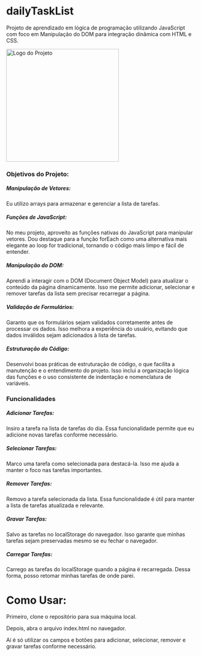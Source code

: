 # dailyTaskList
Projeto de aprendizado em lógica de programação utilizando JavaScript com foco em Manipulação do DOM para integração dinâmica com HTML e CSS.

<img src="img/imgProjeto.png" alt="Logo do Projeto" width="300">

<h3>Objetivos do Projeto:</h3>

<h5>Manipulação de Vetores:</h5>
Eu utilizo arrays para armazenar e gerenciar a lista de tarefas.

<h5>Funções de JavaScript:</h5>
No meu projeto, aproveito as funções nativas do JavaScript para manipular vetores. Dou destaque para a função forEach como uma alternativa mais elegante ao loop for tradicional, tornando o código mais limpo e fácil de entender.

<h5>Manipulação do DOM:</h5>
Aprendi a interagir com o DOM (Document Object Model) para atualizar o conteúdo da página dinamicamente. Isso me permite adicionar, selecionar e remover tarefas da lista sem precisar recarregar a página.

<h5>Validação de Formulários:</h5>
Garanto que os formulários sejam validados corretamente antes de processar os dados. Isso melhora a experiência do usuário, evitando que dados inválidos sejam adicionados à lista de tarefas.

<h5>Estruturação do Código:</h5>
Desenvolvi boas práticas de estruturação de código, o que facilita a manutenção e o entendimento do projeto. Isso inclui a organização lógica das funções e o uso consistente de indentação e nomenclatura de variáveis.

<h3>Funcionalidades</h3>
<h5>Adicionar Tarefas:</h5> Insiro a tarefa na lista de tarefas do dia. Essa funcionalidade permite que eu adicione novas tarefas conforme necessário.

<h5>Selecionar Tarefas:</h5> Marco uma tarefa como selecionada para destacá-la. Isso me ajuda a manter o foco nas tarefas importantes.

<h5>Remover Tarefas:</h5> Removo a tarefa selecionada da lista. Essa funcionalidade é útil para manter a lista de tarefas atualizada e relevante.

<h5>Gravar Tarefas:</h5> Salvo as tarefas no localStorage do navegador. Isso garante que minhas tarefas sejam preservadas mesmo se eu fechar o navegador.

<h5>Carregar Tarefas:</h5> Carrego as tarefas do localStorage quando a página é recarregada. Dessa forma, posso retomar minhas tarefas de onde parei.

<h1>Como Usar:</h1>
Primeiro, clone o repositório para sua máquina local.

Depois, abra o arquivo index.html no navegador.

Aí é só utilizar os campos e botões para adicionar, selecionar, remover e gravar tarefas conforme necessário.
